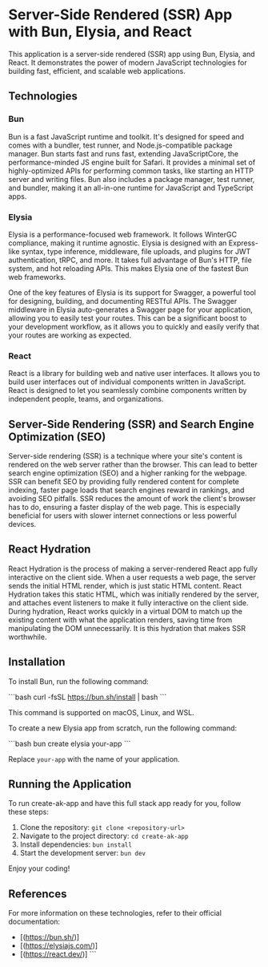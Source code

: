 # Server-Side Rendered (SSR) App with Bun, Elysia, and React

This application is a server-side rendered (SSR) app using Bun, Elysia, and React. It demonstrates the power of modern JavaScript technologies for building fast, efficient, and scalable web applications.

## Technologies

### Bun

Bun is a fast JavaScript runtime and toolkit. It's designed for speed and comes with a bundler, test runner, and Node.js-compatible package manager. Bun starts fast and runs fast, extending JavaScriptCore, the performance-minded JS engine built for Safari. It provides a minimal set of highly-optimized APIs for performing common tasks, like starting an HTTP server and writing files. Bun also includes a package manager, test runner, and bundler, making it an all-in-one runtime for JavaScript and TypeScript apps.

### Elysia

Elysia is a performance-focused web framework. It follows WinterGC compliance, making it runtime agnostic. Elysia is designed with an Express-like syntax, type inference, middleware, file uploads, and plugins for JWT authentication, tRPC, and more. It takes full advantage of Bun's HTTP, file system, and hot reloading APIs. This makes Elysia one of the fastest Bun web frameworks.

One of the key features of Elysia is its support for Swagger, a powerful tool for designing, building, and documenting RESTful APIs. The Swagger middleware in Elysia auto-generates a Swagger page for your application, allowing you to easily test your routes. This can be a significant boost to your development workflow, as it allows you to quickly and easily verify that your routes are working as expected.

### React

React is a library for building web and native user interfaces. It allows you to build user interfaces out of individual components written in JavaScript. React is designed to let you seamlessly combine components written by independent people, teams, and organizations.

## Server-Side Rendering (SSR) and Search Engine Optimization (SEO)

Server-side rendering (SSR) is a technique where your site's content is rendered on the web server rather than the browser. This can lead to better search engine optimization (SEO) and a higher ranking for the webpage. SSR can benefit SEO by providing fully rendered content for complete indexing, faster page loads that search engines reward in rankings, and avoiding SEO pitfalls. SSR reduces the amount of work the client's browser has to do, ensuring a faster display of the web page. This is especially beneficial for users with slower internet connections or less powerful devices.

## React Hydration

React Hydration is the process of making a server-rendered React app fully interactive on the client side. When a user requests a web page, the server sends the initial HTML render, which is just static HTML content. React Hydration takes this static HTML, which was initially rendered by the server, and attaches event listeners to make it fully interactive on the client side. During hydration, React works quickly in a virtual DOM to match up the existing content with what the application renders, saving time from manipulating the DOM unnecessarily. It is this hydration that makes SSR worthwhile.

## Installation

To install Bun, run the following command:

\`\`\`bash
curl -fsSL https://bun.sh/install | bash
\`\`\`

This command is supported on macOS, Linux, and WSL.

To create a new Elysia app from scratch, run the following command:

\`\`\`bash
bun create elysia your-app
\`\`\`

Replace `your-app` with the name of your application.

## Running the Application

To run create-ak-app and have this full stack app ready for you, follow these steps:

1. Clone the repository: `git clone <repository-url>`
2. Navigate to the project directory: `cd create-ak-app`
3. Install dependencies: `bun install`
4. Start the development server: `bun dev`

Enjoy your coding!

## References

For more information on these technologies, refer to their official documentation:

- [(https://bun.sh/)]
- [(https://elysiajs.com/)]
- [(https://react.dev/)]
\`\`\`
